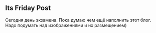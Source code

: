 ## Its Friday Post
Сегодня день экзамена. Пока думаю чем ещё наполнить этот блог. Надо подумать над изображениями и их размещением) 
